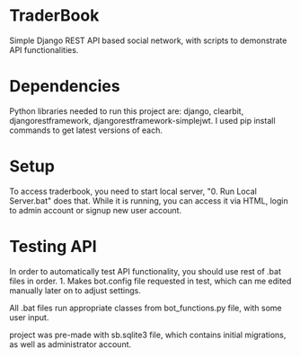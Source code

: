 # TraderBook
Simple Django REST API based social network, with scripts to demonstrate API functionalities.

# Dependencies
Python libraries needed to run this project are: django, clearbit, djangorestframework, djangorestframework-simplejwt. I used pip install commands to get latest versions of each.

# Setup
To access traderbook, you need to start local server, "0. Run Local Server.bat" does that. While it is running, you can access it via HTML, login to admin account or signup new user account.

# Testing API
In order to automatically test API functionality, you should use rest of .bat files in order. 1. Makes bot.config file requested in test, which can me edited manually later on to adjust settings.

All .bat files run appropriate classes from bot_functions.py file, with some user input.

project was pre-made with sb.sqlite3 file, which contains initial migrations, as well as administrator account.
